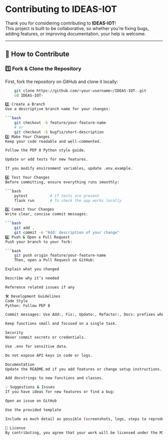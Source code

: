 # Contributing to IDEAS-IOT

Thank you for considering contributing to **IDEAS-IOT**!  
This project is built to be collaborative, so whether you’re fixing bugs, adding features, or improving documentation, your help is welcome.

---

## 📌 How to Contribute

### 1️⃣ Fork & Clone the Repository
First, fork the repository on GitHub and clone it locally:
```bash
    git clone https://github.com/<your-username>/IDEAS-IOT-.git
    cd IDEAS-IOT-

2️⃣ Create a Branch
Use a descriptive branch name for your changes:

```bash
    git checkout -b feature/your-feature-name
    # or
    git checkout -b bugfix/short-description
3️⃣ Make Your Changes
Keep your code readable and well-commented.

Follow the PEP 8 Python style guide.

Update or add tests for new features.

If you modify environment variables, update .env.example.

4️⃣ Test Your Changes
Before committing, ensure everything runs smoothly:

```bash
    pytest          # If tests are present
    flask run       # To check the app works locally

5️⃣ Commit Your Changes
Write clear, concise commit messages:

```bash
    git add .
    git commit -m "Add: description of your change"
6️⃣ Push & Open a Pull Request
Push your branch to your fork:

```bash
    git push origin feature/your-feature-name
    Then, open a Pull Request on GitHub:

Explain what you changed

Describe why it’s needed

Reference related issues if any

🛠 Development Guidelines
Code Style
Python: Follow PEP 8

Commit messages: Use Add:, Fix:, Update:, Refactor:, Docs: prefixes when possible.

Keep functions small and focused on a single task.

Security
Never commit secrets or credentials.

Use .env for sensitive data.

Do not expose API keys in code or logs.

Documentation
Update the README.md if you add features or change setup instructions.

Add docstrings to new functions and classes.

💡 Suggestions & Issues
If you have ideas for new features or find a bug:

Open an issue on GitHub

Use the provided template

Include as much detail as possible (screenshots, logs, steps to reproduce)

📜 License
By contributing, you agree that your work will be licensed under the MIT License of this project.